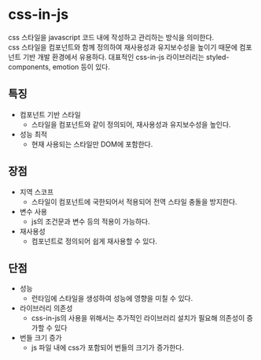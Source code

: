 # css-in-js

css 스타일을 javascript 코드 내에 작성하고 관리하는 방식을 의미한다.  
css 스타일을 컴포넌트와 함께 정의하여 재사용성과 유지보수성을 높이기 때문에 컴포넌트 기반 개발 환경에서 유용하다.
대표적인 css-in-js 라이브러리는 styled-components, emotion 등이 있다.

## 특징

- 컴포넌트 기반 스타일
  - 스타일을 컴포넌트와 같이 정의되어, 재사용성과 유지보수성을 높인다.
- 성능 최적
  - 현재 사용되는 스타일만 DOM에 포함한다.

## 장점

- 지역 스코프
  - 스타일이 컴포넌트에 국한되어서 적용되어 전역 스타일 충돌을 방지한다.
- 변수 사용
  - js의 조건문과 변수 등의 적용이 가능하다.
- 재사용성
  - 컴포넌트로 정의되어 쉽게 재사용할 수 있다.

## 단점

- 성능
  - 런타임에 스타일을 생성하여 성능에 영향을 미칠 수 있다.
- 라이브러리 의존성
  - css-in-js의 사용을 위해서는 추가적인 라이브러리 설치가 필요해 의존성이 증가할 수 있다
- 번들 크기 증가
  - js 파일 내에 css가 포함되어 번들의 크기가 증가한다.
